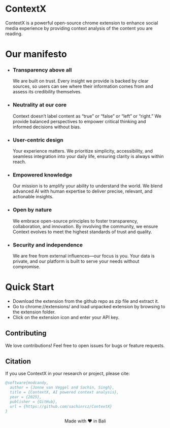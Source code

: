 
# ContextX

ContextX is a powerful open-source chrome extension to enhance social media experience by providing context analysis of the content you are reading.

# Our manifesto

- ### Transparency above all
    We are built on trust. Every insight we provide is backed by clear sources, so users can see where their information comes from and assess its credibility themselves.

- ### Neutrality at our core
    Context doesn’t label content as “true” or “false” or “left” or “right.” We provide balanced perspectives to empower critical thinking and informed decisions without bias.

- ### User-centric design
    Your experience matters. We prioritize simplicity, accessibility, and seamless integration into your daily life, ensuring clarity is always within reach.

- ### Empowered knowledge
    Our mission is to amplify your ability to understand the world. We blend advanced AI with human expertise to deliver precise, relevant, and actionable insights.

- ### Open by nature
    We embrace open-source principles to foster transparency, collaboration, and innovation. By involving the community, we ensure Context evolves to meet the highest standards of trust and quality.

- ### Security and independence
    We are free from external influences—our focus is you. Your data is private, and our platform is built to serve your needs without compromise.


# Quick Start


- Download the extension from the github repo as zip file and extract it.
- Go to chrome://extensions/ and load unpacked extension by browsing to the extension folder.
- Click on the extension icon and enter your API key.


## Contributing

We love contributions! Feel free to open issues for bugs or feature requests.

## Citation

If you use ContextX in your research or project, please cite:

```bibtex
@software{modcandy,
  author = {Jonne van Veggel and Sachin, Singh},
  title = {ContextX, AI powered context analysis},
  year = {2025},
  publisher = {GitHub},
  url = {https://github.com/sachinrcz/ContextX}
}
```

<div align="center">
  Made with ❤️ in Bali
</div>